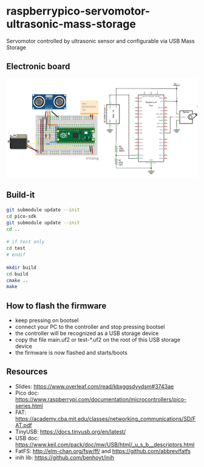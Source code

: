 # raspberrypico-servomotor-ultrasonic-mass-storage
Servomotor controlled by ultrasonic sensor and configurable via USB Mass Storage

## Electronic board

![electronic circuit](img/circuit.png)

## Build-it

```sh
git submodule update --init 
cd pico-sdk
git submodule update --init 
cd ..

# if test only
cd test
# endif

mkdir build
cd build
cmake ..
make
```

## How to flash the firmware

- keep pressing on bootsel
- connect your PC to the controller and stop pressing bootsel
- the controller will be recognized as a USB storage device
- copy the file main.uf2 or test-*.uf2 on the root of this USB storage device
- the firmware is now flashed and starts/boots

## Resources

  - Slides:   https://www.overleaf.com/read/kbxggsdyydsm#3743ae
  - Pico doc: https://www.raspberrypi.com/documentation/microcontrollers/pico-series.html
  - FAT:      https://academy.cba.mit.edu/classes/networking_communications/SD/FAT.pdf
  - TinyUSB:  https://docs.tinyusb.org/en/latest/
  - USB doc:  https://www.keil.com/pack/doc/mw/USB/html/_u_s_b__descriptors.html
  - FatFS:    http://elm-chan.org/fsw/ff/ and https://github.com/abbrev/fatfs
  - inih lib: https://github.com/benhoyt/inih

